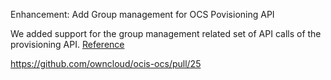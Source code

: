 Enhancement: Add Group management for OCS Povisioning API

We added support for the group management related set of API calls of the provisioning API. [Reference](https://doc.owncloud.com/server/admin_manual/configuration/user/user_provisioning_api.html)

https://github.com/owncloud/ocis-ocs/pull/25
